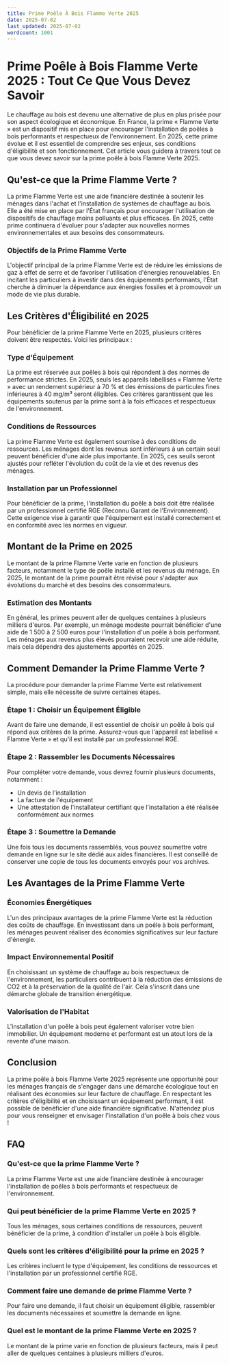 ```yaml
---
title: Prime Poêle À Bois Flamme Verte 2025
date: 2025-07-02
last_updated: 2025-07-02
wordcount: 1001
---
```


# Prime Poêle à Bois Flamme Verte 2025 : Tout Ce Que Vous Devez Savoir

Le chauffage au bois est devenu une alternative de plus en plus prisée pour son aspect écologique et économique. En France, la prime « Flamme Verte » est un dispositif mis en place pour encourager l'installation de poêles à bois performants et respectueux de l'environnement. En 2025, cette prime évolue et il est essentiel de comprendre ses enjeux, ses conditions d'éligibilité et son fonctionnement. Cet article vous guidera à travers tout ce que vous devez savoir sur la prime poêle à bois Flamme Verte 2025.

## Qu'est-ce que la Prime Flamme Verte ?

La prime Flamme Verte est une aide financière destinée à soutenir les ménages dans l'achat et l'installation de systèmes de chauffage au bois. Elle a été mise en place par l'État français pour encourager l'utilisation de dispositifs de chauffage moins polluants et plus efficaces. En 2025, cette prime continuera d'évoluer pour s'adapter aux nouvelles normes environnementales et aux besoins des consommateurs.

### Objectifs de la Prime Flamme Verte

L'objectif principal de la prime Flamme Verte est de réduire les émissions de gaz à effet de serre et de favoriser l'utilisation d'énergies renouvelables. En incitant les particuliers à investir dans des équipements performants, l'État cherche à diminuer la dépendance aux énergies fossiles et à promouvoir un mode de vie plus durable.

## Les Critères d'Éligibilité en 2025

Pour bénéficier de la prime Flamme Verte en 2025, plusieurs critères doivent être respectés. Voici les principaux :

### Type d'Équipement

La prime est réservée aux poêles à bois qui répondent à des normes de performance strictes. En 2025, seuls les appareils labellisés « Flamme Verte » avec un rendement supérieur à 70 % et des émissions de particules fines inférieures à 40 mg/m³ seront éligibles. Ces critères garantissent que les équipements soutenus par la prime sont à la fois efficaces et respectueux de l'environnement.

### Conditions de Ressources

La prime Flamme Verte est également soumise à des conditions de ressources. Les ménages dont les revenus sont inférieurs à un certain seuil peuvent bénéficier d'une aide plus importante. En 2025, ces seuils seront ajustés pour refléter l'évolution du coût de la vie et des revenus des ménages.

### Installation par un Professionnel

Pour bénéficier de la prime, l'installation du poêle à bois doit être réalisée par un professionnel certifié RGE (Reconnu Garant de l'Environnement). Cette exigence vise à garantir que l'équipement est installé correctement et en conformité avec les normes en vigueur.

## Montant de la Prime en 2025

Le montant de la prime Flamme Verte varie en fonction de plusieurs facteurs, notamment le type de poêle installé et les revenus du ménage. En 2025, le montant de la prime pourrait être révisé pour s'adapter aux évolutions du marché et des besoins des consommateurs.

### Estimation des Montants

En général, les primes peuvent aller de quelques centaines à plusieurs milliers d'euros. Par exemple, un ménage modeste pourrait bénéficier d'une aide de 1 500 à 2 500 euros pour l'installation d'un poêle à bois performant. Les ménages aux revenus plus élevés pourraient recevoir une aide réduite, mais cela dépendra des ajustements apportés en 2025.

## Comment Demander la Prime Flamme Verte ?

La procédure pour demander la prime Flamme Verte est relativement simple, mais elle nécessite de suivre certaines étapes.

### Étape 1 : Choisir un Équipement Éligible

Avant de faire une demande, il est essentiel de choisir un poêle à bois qui répond aux critères de la prime. Assurez-vous que l'appareil est labellisé « Flamme Verte » et qu'il est installé par un professionnel RGE.

### Étape 2 : Rassembler les Documents Nécessaires

Pour compléter votre demande, vous devrez fournir plusieurs documents, notamment :

- Un devis de l'installation
- La facture de l'équipement
- Une attestation de l'installateur certifiant que l'installation a été réalisée conformément aux normes

### Étape 3 : Soumettre la Demande

Une fois tous les documents rassemblés, vous pouvez soumettre votre demande en ligne sur le site dédié aux aides financières. Il est conseillé de conserver une copie de tous les documents envoyés pour vos archives.

## Les Avantages de la Prime Flamme Verte

### Économies Énergétiques

L'un des principaux avantages de la prime Flamme Verte est la réduction des coûts de chauffage. En investissant dans un poêle à bois performant, les ménages peuvent réaliser des économies significatives sur leur facture d'énergie.

### Impact Environnemental Positif

En choisissant un système de chauffage au bois respectueux de l'environnement, les particuliers contribuent à la réduction des émissions de CO2 et à la préservation de la qualité de l'air. Cela s'inscrit dans une démarche globale de transition énergétique.

### Valorisation de l'Habitat

L'installation d'un poêle à bois peut également valoriser votre bien immobilier. Un équipement moderne et performant est un atout lors de la revente d'une maison.

## Conclusion

La prime poêle à bois Flamme Verte 2025 représente une opportunité pour les ménages français de s'engager dans une démarche écologique tout en réalisant des économies sur leur facture de chauffage. En respectant les critères d'éligibilité et en choisissant un équipement performant, il est possible de bénéficier d'une aide financière significative. N'attendez plus pour vous renseigner et envisager l'installation d'un poêle à bois chez vous !

## FAQ

### Qu'est-ce que la prime Flamme Verte ?

La prime Flamme Verte est une aide financière destinée à encourager l'installation de poêles à bois performants et respectueux de l'environnement.

### Qui peut bénéficier de la prime Flamme Verte en 2025 ?

Tous les ménages, sous certaines conditions de ressources, peuvent bénéficier de la prime, à condition d'installer un poêle à bois éligible.

### Quels sont les critères d'éligibilité pour la prime en 2025 ?

Les critères incluent le type d'équipement, les conditions de ressources et l'installation par un professionnel certifié RGE.

### Comment faire une demande de prime Flamme Verte ?

Pour faire une demande, il faut choisir un équipement éligible, rassembler les documents nécessaires et soumettre la demande en ligne.

### Quel est le montant de la prime Flamme Verte en 2025 ?

Le montant de la prime varie en fonction de plusieurs facteurs, mais il peut aller de quelques centaines à plusieurs milliers d'euros.